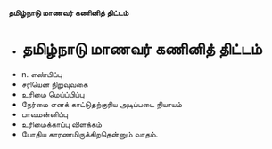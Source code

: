 **தமிழ்நாடு மாணவர் கணினித் திட்டம்**
- # தமிழ்நாடு மாணவர் கணினித் திட்டம்
- n. எண்பிப்பு
- சரியென நிறுவுவகை
- உரிமை மெய்ப்பிப்பு
- நேர்மை எனக் காட்டுதற்குரிய அடிப்படை நியாயம்
- பாவமன்னிப்பு
- உரிமைக்காப்பு விளக்கம்
- போதிய காரணமிருக்கிறதென்னும் வாதம்.

